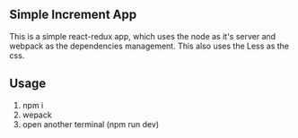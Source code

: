 ## Simple Increment App

This is a simple react-redux app, which uses the node as it's server and webpack as the dependencies management.
This also uses the Less as the css.

## Usage

1. npm i
2. wepack
3. open another terminal (npm run dev)

